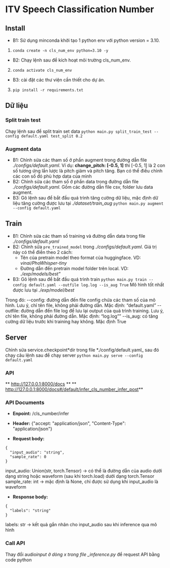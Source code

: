 # ITV Speech Classification Number

## Install

- B1: Sử dụng minconda khởi tạo 1 python env với python version = 3.10.
1. `conda create -n cls_num_env python=3.10 -y`
- B2: Chạy lệnh sau để kích hoạt môi trường cls_num_env.
2. `conda activate cls_num_env`
- B3: cài đặt các thư viện cần thiết cho dự án.
3. `pip install -r requirements.txt`

## Dữ liệu

### Split train test

Chạy lệnh sau để split train set data
`python main.py split_train_test --config default.yaml test_split 0.2`


### Augment data

- B1: Chỉnh sửa các tham số ở phần augment trong đường dẫn file _./configs/default.yaml_. Ví dụ: **change_pitch: [-0.5, 1]** thì [-0.5, 1] là 2 con số tương ứng lần lược là pitch giảm và pitch tăng. Bạn có thể điều chỉnh các con số đó phù hợp data của mình
- B2: Chỉnh sửa các tham số ở phần data trong đường dẫn file _./configs/default.yaml_. Gồm các đường dẫn file csv, folder lưu data augment.
- B3: Gõ lệnh sau để bắt đầu quá trình tăng cường dữ liệu, mặc định dữ liệu tăng cường được lưu tại *./dataset/train_aug*
  `python main.py augment --config default.yaml`

## Train

- B1: Chỉnh sửa các tham số training và đường dẫn data trong file _./configs/default.yaml_
- B2: Chỉnh sửa `pre_trained_model` trong _./configs/default.yaml_. Giá trị này có thể điền theo 2 cách:
  - Tên của pretrain model theo format của huggingface. VD: _vinai/PhoWhisper-tiny_
  - Đường dẫn đến pretrain model folder trên local. VD: _./exp/models/best"_
- B3: Gõ lệnh sau để bắt đầu quá trình train
  `python main.py train --config default.yaml --outfile log.log --is_aug True`
  Mô hình tốt nhất được lưu tại _./exp/model/best_

Trong đó:
--config: đường dẫn đến file config chứa các tham số của mô hình. Lưu ý, chỉ tên file, không phải đường dẫn. Mặc định: “default.yaml”
--outfile: đường dẫn đến file log để lưu lại output của quá trình training. Lưu ý, chỉ tên file, không phải đường dẫn. Mặc định: “log.log””
--is_aug: có tăng cường dữ liệu trước khi training hay không. Mặc định True

## Server

Chỉnh sửa service.checkpoint*dir trong file *./config/default.yaml\_ sau đó chạy câu lệnh sau để chạy server
`python main.py serve --config default.yaml`

### API

** http://127.0.0.1:8000/docs **
** http://127.0.0.1:8000/docs#/default/infer_cls_number_infer_post**

### API Documents

- **Enpoint:** /cls_number/infer

- **Header:**
  {"accept: "application/json", "Content-Type": "application/json"}

- **Request body:**

```
{
  "input_audio": "string",
  "sample_rate": 0
}
```

input_audio: Union(str, torch.Tensor) -> có thể là đường dẫn của audio dưới dạng string hoặc waveform (sau khi torch.load) dưới dạng torch.Tensor
sample_rate: int -> mặc định là None, chỉ được sử dụng khi input_audio là waveform

- **Response body:**

```
{
  "labels": "string"
}
```

labels: str -> kết quả gắn nhãn cho input_audio sau khi inference qua mô hình

### Call API

Thay đổi audio*input ở dòng x trong file \_inference.py* để request API bằng code python
